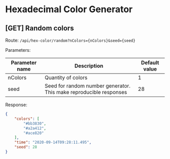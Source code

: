 # Hexadecimal Color Generator

## [GET] Random colors

Route: `/api/hex-color/random?nColors={nColors}&seed={seed}`

Parameters:

| Parameter name | Description                                                        | Default value |
|----------------|--------------------------------------------------------------------|---------------|
| nColors        | Quantity of colors                                                 | 1             |
| seed           | Seed for random number generator. This make reproducible responses | 28            |

Response:

```json
{
    "colors": [
        "#bb3830",
        "#a2a412",
        "#ace820"
    ],
    "time": "2020-09-14T09:28:11.495",
    "seed": 28
}
```